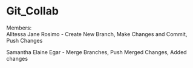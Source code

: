 # Git_Collab
Members:  
Alltessa Jane Rosimo - Create New Branch, Make Changes and Commit, Push Changes 

Samantha Elaine Egar - Merge Branches, Push Merged Changes, Added changes

